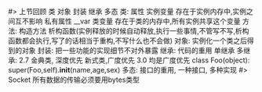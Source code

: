 #> 上节回顾
    类  对象  封装  继承  多态
    类:
        属性
            实例变量
                存在于实例内存中,实例之间互不影响
                私有属性 __var
            类变量
                存在于类的内存中,所有实例共享这个变量
            方法:
                构造方法
                析构函数(实例释放的时候自动释放,执行一些事情,不管写不写,析构函数都会执行,写了的话相当于重构,不写什么也不会做)
    对象:
        实例化一个类之后得到的对象
    封装:
        把一些功能的实现细节不对外暴露
    继承:
        代码的重用
        单继承
        多继承:
            2.7 金典类, 深度优先    新式类,广度优先
            3.0 均是广度优先
            class Foo(object):
                super(Foo,self).__init__(name,age,sex)
    多态: 
        接口的重用, 一种接口, 多种实现
#> Socket
    所有数据的传输必须要用bytes类型